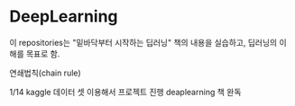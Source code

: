 # DeepLearning
이 repositories는 "밑바닥부터 시작하는 딥러닝" 책의 내용을 실습하고, 딥러닝의 이해를 목표로 함.

연쇄법칙(chain rule)


1/14 kaggle 데이터 셋 이용해서 프로젝트 진행
deaplearning 책 완독
